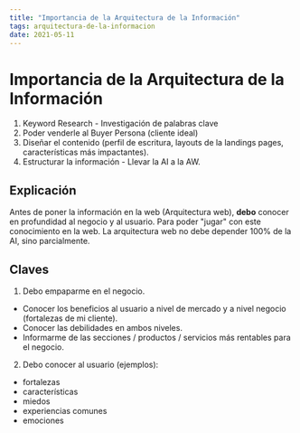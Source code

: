 ```yaml
---
title: "Importancia de la Arquitectura de la Información"
tags: arquitectura-de-la-informacion
date: 2021-05-11
---
```


# Importancia de la Arquitectura de la Información

1.  Keyword Research - Investigación de palabras clave
2.  Poder venderle al Buyer Persona (cliente ideal)
3.  Diseñar el contenido (perfil de escritura, layouts de la landings pages, características más impactantes).
4.  Estructurar la información - Llevar la AI a la AW.

## Explicación
Antes de poner la información en la web (Arquitectura web), **debo** conocer en profundidad al negocio y al usuario. Para poder "jugar" con este conocimiento en la web. La arquitectura web no debe depender 100% de la AI, sino parcialmente.

## Claves
1. Debo empaparme en el negocio.
- Conocer los beneficios al usuario a nivel de mercado y a nivel negocio (fortalezas de mi cliente).
- Conocer las debilidades en ambos niveles.
- Informarme de las secciones / productos / servicios más rentables para el negocio.
2. Debo conocer al usuario (ejemplos):
- fortalezas
- características
- miedos
- experiencias comunes
- emociones